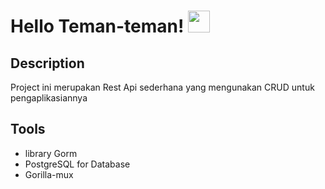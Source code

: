 # Hello Teman-teman! <img src="https://media.giphy.com/media/hvRJCLFzcasrR4ia7z/giphy.gif"  width="35">

## Description
Project ini merupakan Rest Api sederhana yang mengunakan CRUD untuk pengaplikasiannya

## Tools
- library Gorm  
- PostgreSQL for Database
- Gorilla-mux